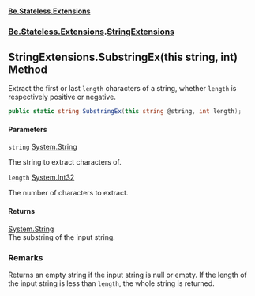 #### [Be.Stateless.Extensions](README.md 'README')
### [Be.Stateless.Extensions](Be.Stateless.Extensions.md 'Be.Stateless.Extensions').[StringExtensions](StringExtensions.md 'Be.Stateless.Extensions.StringExtensions')

## StringExtensions.SubstringEx(this string, int) Method

Extract the first or last `length` characters of a string, whether `length` is respectively positive
or negative.

```csharp
public static string SubstringEx(this string @string, int length);
```
#### Parameters

<a name='Be.Stateless.Extensions.StringExtensions.SubstringEx(thisstring,int).string'></a>

`string` [System.String](https://docs.microsoft.com/en-us/dotnet/api/System.String 'System.String')

The string to extract characters of.

<a name='Be.Stateless.Extensions.StringExtensions.SubstringEx(thisstring,int).length'></a>

`length` [System.Int32](https://docs.microsoft.com/en-us/dotnet/api/System.Int32 'System.Int32')

The number of characters to extract.

#### Returns
[System.String](https://docs.microsoft.com/en-us/dotnet/api/System.String 'System.String')  
The substring of the input string.

### Remarks
Returns an empty string if the input string is null or empty. If the length of the input string is less than
`length`, the whole string is returned.